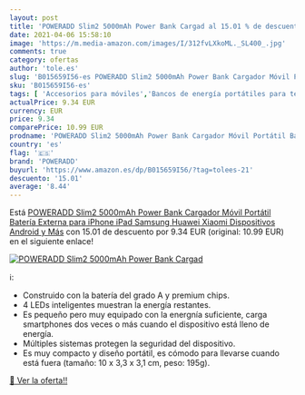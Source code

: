 ```yaml
---
layout: post
title: 'POWERADD Slim2 5000mAh Power Bank Cargad al 15.01 % de descuento'
date: 2021-04-06 15:58:10
image: 'https://m.media-amazon.com/images/I/312fvLXkoML._SL400_.jpg'
comments: true
category: ofertas
author: 'tole.es'
slug: 'B015659I56-es POWERADD Slim2 5000mAh Power Bank Cargador Móvil Portátil...'
sku: 'B015659I56-es'
tags: [ 'Accesorios para móviles','Bancos de energía portátiles para teléfonos móviles','Cargadores para móviles','Comunicación móvil y accesorios','Electrónica','android','poweradd', ]
actualPrice: 9.34 EUR
currency: EUR
price: 9.34
comparePrice: 10.99 EUR
prodname: 'POWERADD Slim2 5000mAh Power Bank Cargador Móvil Portátil Batería Externa para iPhone iPad Samsung Huawei Xiaomi Dispositivos Android y Más'
country: 'es'
flag: '🇪🇸'
brand: 'POWERADD'
buyurl: 'https://www.amazon.es/dp/B015659I56/?tag=tolees-21'
descuento: '15.01'
average: '8.44'
---
```


Está [POWERADD Slim2 5000mAh Power Bank Cargador Móvil Portátil Batería Externa para iPhone iPad Samsung Huawei Xiaomi Dispositivos Android y Más](https://www.amazon.es/dp/B015659I56/?tag=tolees-21) con 15.01 de descuento por 9.34 EUR (original: 10.99 EUR) en el siguiente enlace!

[![POWERADD Slim2 5000mAh Power Bank Cargad](https://m.media-amazon.com/images/I/312fvLXkoML._SL400_.jpg)](https://www.amazon.es/dp/B015659I56/?tag=tolees-21)

ℹ️:

- Construido con la batería del grado A y premium chips.
- 4 LEDs inteligentes muestran la energía restantes.
- Es pequeño pero muy equipado con la energnía suficiente, carga smartphones dos veces o más cuando el dispositivo está lleno de energía.
- Múltiples sistemas protegen la seguridad del dispositivo.
- Es muy compacto y diseño portátil, es cómodo para llevarse cuando está fuera (tamaño: 10 x 3,3 x 3,1 cm, peso: 195g).

[🛒 Ver la oferta!!](https://www.amazon.es/dp/B015659I56/?tag=tolees-21)
